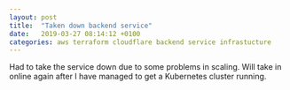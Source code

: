 ```yaml
---
layout: post
title:  "Taken down backend service"
date:   2019-03-27 08:14:12 +0100
categories: aws terraform cloudflare backend service infrastucture
---
```


Had to take the service down due to some problems in scaling. Will take in online again after I have managed
to get a Kubernetes cluster running.